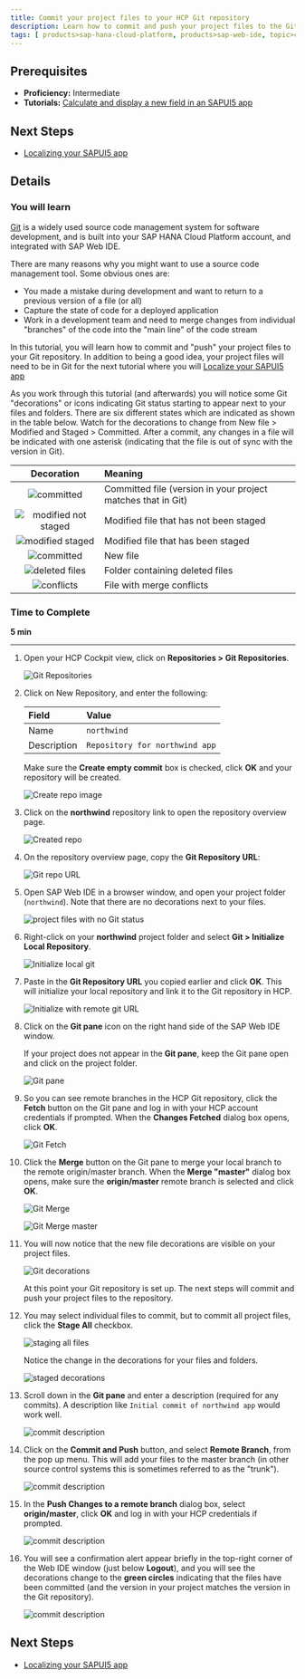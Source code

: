 ```yaml
---
title: Commit your project files to your HCP Git repository
description: Learn how to commit and push your project files to the Git repository built into your HCP account.
tags: [ products>sap-hana-cloud-platform, products>sap-web-ide, topic>cloud, topic>mobile, tutorial>intermediate]
---
```


## Prerequisites
 - **Proficiency:** Intermediate
 - **Tutorials:** [Calculate and display a new field in an SAPUI5 app](http://go.sap.com/developer/tutorials/hcp-webide-calculate-new-field.html)

## Next Steps
 - [Localizing your SAPUI5 app](http://go.sap.com/developer/tutorials/hcp-webide-localizing-app.html)

## Details

### You will learn
[Git](https://try.github.io/levels/1/challenges/1) is a widely used source code management system for software development, and is built into your SAP HANA Cloud Platform account, and integrated with SAP Web IDE.

There are many reasons why you might want to use a source code management tool. Some obvious ones are:

 - You made a mistake during development and want to return to a previous version of a file (or all)
 - Capture the state of code for a deployed application
 - Work in a development team and need to merge changes from individual "branches" of the code into the "main line" of the code stream

In this tutorial, you will learn how to commit and "push" your project files to your Git repository. In addition to being a good idea, your project files will need to be in Git for the next tutorial where you will [Localize your SAPUI5 app](http://go.sap.com/developer/tutorials/hcp-webide-localizing-app.html)

As you work through this tutorial (and afterwards) you will notice some Git "decorations" or icons indicating Git status starting to appear next to your files and folders. There are six different states which are indicated as shown in the table below. Watch for the decorations to change from New file > Modified and Staged > Committed. After a commit, any changes in a file will be indicated with one asterisk (indicating that the file is out of sync with the version in Git).

Decoration                                                   | Meaning
:--------------------------------------------------------:   | :-------------
![committed](https://raw.githubusercontent.com/SAPDocuments/Tutorials/master/tutorials/hcp-webide-commit-git/mob_3_2a_git_committed.png)                     | Committed file (version in your project matches that in Git)
![modified not staged](https://raw.githubusercontent.com/SAPDocuments/Tutorials/master/tutorials/hcp-webide-commit-git/mob_3_2a_git_mod_not_staged.png)      | Modified file that has not been staged
![modified staged](https://raw.githubusercontent.com/SAPDocuments/Tutorials/master/tutorials/hcp-webide-commit-git/mob_3_2a_git_mod_staged.png)              | Modified file that has been staged
![committed](https://raw.githubusercontent.com/SAPDocuments/Tutorials/master/tutorials/hcp-webide-commit-git/mob_3_2a_git_new_file.png)                      | New file
![deleted files](https://raw.githubusercontent.com/SAPDocuments/Tutorials/master/tutorials/hcp-webide-commit-git/mob_3_2a_git_folder_with_deleted_files.png) | Folder containing deleted files
![conflicts](https://raw.githubusercontent.com/SAPDocuments/Tutorials/master/tutorials/hcp-webide-commit-git/mob_3_2a_git_file_merge_conflicts.png)          | File with merge conflicts


### Time to Complete
**5 min**

---

1. Open your HCP Cockpit view, click on **Repositories > Git Repositories**.

    ![Git Repositories](mg3-3-01.png)

2. Click on New Repository, and enter the following:

    Field             | Value
    :---------------- | :----------------
    Name              | `northwind`
    Description       | `Repository for northwind app`
    
    Make sure the **Create empty commit** box is checked, click **OK** and your repository will be created.
    
    ![Create repo image](mg3-3-02.png)
    
3. Click on the **northwind** repository link to open the repository overview page.

    ![Created repo](mg3-3-03.png)
    
4. On the repository overview page, copy the **Git Repository URL**:

    ![Git repo URL](mg3-3-04.png)

5. Open SAP Web IDE in a browser window, and open your project folder (`northwind`). Note that there are no decorations next to your files.

    ![project files with no Git status](mg3-3-05.png)
    
6. Right-click on your **northwind** project folder and select **Git > Initialize Local Repository**. 

    ![Initialize local git](mg3-3-06.png)

7. Paste in the **Git Repository URL** you copied earlier and click **OK**. This will initialize your local repository and link it to the Git repository in HCP.

    ![Initialize with remote git URL](mg3-3-07.png)

8. Click on the **Git pane** icon on the right hand side of the SAP Web IDE window.

    If your project does not appear in the **Git pane**, keep the Git pane open and click on the project folder.

    ![Git pane](mg3-3-08.png)

9. So you can see remote branches in the HCP Git repository, click the **Fetch** button on the Git pane and log in with your HCP account credentials if prompted. When the **Changes Fetched** dialog box opens, click **OK**.

    ![Git Fetch](mg3-3-09.png)

10. Click the **Merge** button on the Git pane to merge your local branch to the remote origin/master branch. When the **Merge "master"** dialog box opens, make sure the **origin/master** remote branch is selected and click **OK**. 

    ![Git Merge](mg3-3-10.png)

    ![Git Merge master](mg3-3-11.png)

11. You will now notice that the new file decorations are visible on your project files.

    ![Git decorations](mg3-3-12.png)
    
    At this point your Git repository is set up. The next steps will commit and push your project files to the repository.

12. You may select individual files to commit, but to commit all project files, click the **Stage All** checkbox.

    ![staging all files](mg3-3-13.png)

    Notice the change in the decorations for your files and folders.

    ![staged decorations](mg3-3-14.png)

13. Scroll down in the **Git pane** and enter a description (required for any commits). A description like `Initial commit of northwind app` would work well.

    ![commit description](mg3-3-15.png)

5. Click on the **Commit and Push** button, and select **Remote Branch**, from the pop up menu. This will add your files to the master branch (in other source control systems this is sometimes referred to as the "trunk").

    ![commit description](mg3-3-16.png)

6. In the **Push Changes to a remote branch** dialog box, select **origin/master**, click **OK** and log in with your HCP credentials if prompted.

    ![commit description](mg3-3-17.png)

7. You will see a confirmation alert appear briefly in the top-right corner of the Web IDE window (just below **Logout**), and you will see the decorations change to the **green circles** indicating that the files have been committed (and the version in your project matches the version in the Git repository).

    ![commit description](mg3-3-18.png)


## Next Steps
 - [Localizing your SAPUI5 app](http://go.sap.com/developer/tutorials/hcp-webide-localizing-app.html)
